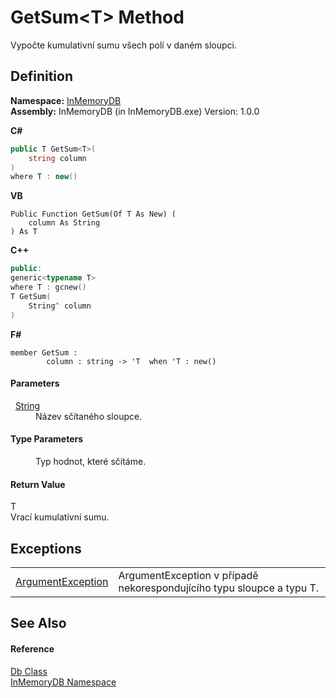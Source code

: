 # GetSum&lt;T&gt; Method


Vypočte kumulativní sumu všech polí v daném sloupci.



## Definition
**Namespace:** <a href="https://gitlab.mff.cuni.cz/teaching/nprg031/2022-summer/student-telcerj/-/tree/master/InMemoryDB/Help/044e8d7f-0f94-a8b4-bd65-529f6359fdf7">InMemoryDB</a>  
**Assembly:** InMemoryDB (in InMemoryDB.exe) Version: 1.0.0

**C#**
``` C#
public T GetSum<T>(
	string column
)
where T : new()

```
**VB**
``` VB
Public Function GetSum(Of T As New) ( 
	column As String
) As T
```
**C++**
``` C++
public:
generic<typename T>
where T : gcnew()
T GetSum(
	String^ column
)
```
**F#**
``` F#
member GetSum : 
        column : string -> 'T  when 'T : new()
```



#### Parameters
<dl><dt>  <a href="https://gitlab.mff.cuni.cz/teaching/nprg031/2022-summer/student-telcerj/-/tree/master/InMemoryDB/Help/https://learn.microsoft.com/dotnet/api/system.string" target="_blank" rel="noopener noreferrer">String</a></dt><dd>Název sčítaného sloupce.</dd></dl>

#### Type Parameters
<dl><dt /><dd>Typ hodnot, které sčítáme.</dd></dl>

#### Return Value
T  
Vrací kumulativní sumu.

## Exceptions
<table>
<tr>
<td><a href="https://gitlab.mff.cuni.cz/teaching/nprg031/2022-summer/student-telcerj/-/tree/master/InMemoryDB/Help/https://learn.microsoft.com/dotnet/api/system.argumentexception" target="_blank" rel="noopener noreferrer">ArgumentException</a></td>
<td>ArgumentException v případě nekorespondujícího typu sloupce a typu T.</td></tr>
</table>

## See Also


#### Reference
<a href="https://gitlab.mff.cuni.cz/teaching/nprg031/2022-summer/student-telcerj/-/tree/master/InMemoryDB/Help/072256a6-4e86-2a0a-723b-934e64bcdb43">Db Class</a>  
<a href="https://gitlab.mff.cuni.cz/teaching/nprg031/2022-summer/student-telcerj/-/tree/master/InMemoryDB/Help/044e8d7f-0f94-a8b4-bd65-529f6359fdf7">InMemoryDB Namespace</a>  
